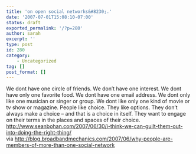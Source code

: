 ```yaml
---
title: 'on open social networks&#8230;.'
date: '2007-07-01T15:08:10-07:00'
status: draft
exported_permalink: '/?p=280'
author: sarah
excerpt: ''
type: post
id: 280
category:
    - Uncategorized
tag: []
post_format: []
---
```

We dont have one circle of friends. We don’t have one interest. We dont have only one favorite food. We dont have one email address. We dont only like one musician or singer or group. We dont like only one kind of movie or tv show or magazine. People like choice. They like options. They don’t always make a choice – and that is a choice in itself. They want to engage on their terms in the places and spaces of their choice.  
http://www.seanbohan.com/2007/06/30/i-think-we-can-guilt-them-out-into-doing-the-right-thing/  
via http://blog.broadbandmechanics.com/2007/06/why-people-are-members-of-more-than-one-social-network